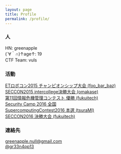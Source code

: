 ```yaml
---
layout: page
title: Profile
permalink: /profile/
---
```


### 人

HN: greenapple  
(´∀｀∩)↑age↑: 19  
CTF Team: vuls　

### 活動

[ETロボコン2015 チャンピオンシップ大会 (foo_bar_baz)](http://www.etrobo.jp)  
[SECCON2015 intercollege決勝大会 (omakase)](http://2016.seccon.jp/)  
[第11回情報危機管理コンテスト 優勝 (fukuitech)](http://www.riis.or.jp/symposium20/crisismanagement/purpose/)  
[Security Camp 2016 全国](http://www.security-camp.org/)  
[SupercomputingContest2016 本選 (tsuraMI)](http://www.gsic.titech.ac.jp/supercon/main/attwiki/)  
[SECCON2016 決勝大会 (fukuitech)](http://2016.seccon.jp/news/#143)  

### 連絡先

[greenapple.null@gmail.com](mailto:greenapple.null@gmail.com)  
[@gr33n4pp13](https://twitter.com/gr33n4pp13)  
